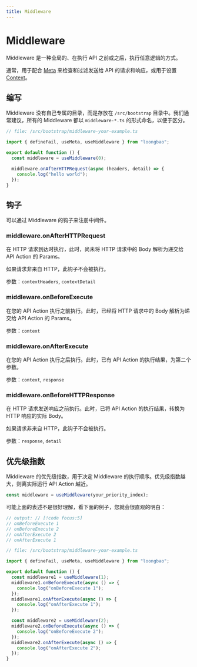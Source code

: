 ```yaml
---
title: Middleware
---
```


# Middleware

Middleware 是一种全局的、在执行 API 之前或之后，执行任意逻辑的方式。

通常，用于配合 [Meta](/old/docs/meta.md) 来检查和过滤发送给 API 的请求和响应，或用于设置 [Context](/old/docs/context.md)。

## 编写

Middleware 没有自己专属的目录，而是存放在 `/src/bootstrap` 目录中。我们通常建议，所有的 Middleware 都以 `middleware-*.ts` 的形式命名，以便于区分。

```ts
// file: /src/bootstrap/middleware-your-example.ts

import { defineFail, useMeta, useMiddleware } from "loongbao";

export default function () {
  const middleware = useMiddleware(0);

  middleware.onAfterHTTPRequest(async (headers, detail) => {
    console.log("hello world");
  });
}
```

## 钩子

可以通过 Middleware 的钩子来注册中间件。

### middleware.onAfterHTTPRequest

在 HTTP 请求到达时执行，此时，尚未将 HTTP 请求中的 Body 解析为递交给 API Action 的 Params。

如果请求非来自 HTTP，此钩子不会被执行。

参数：`contextHeaders`, `contextDetail`

### middleware.onBeforeExecute

在您的 API Action 执行之前执行。此时，已经将 HTTP 请求中的 Body 解析为递交给 API Action 的 Params。

参数：`context`

### middleware.onAfterExecute

在您的 API Action 执行之后执行。此时，已有 API Action 的执行结果，为第二个参数。

参数：`context`, `response`

### middleware.onBeforeHTTPResponse

在 HTTP 请求发送响应之前执行。此时，已将 API Action 的执行结果，转换为 HTTP 响应的实际 Body。

如果请求非来自 HTTP，此钩子不会被执行。

参数：`response`, `detail`

## 优先级指数

Middleware 的优先级指数，用于决定 Middleware 的执行顺序。优先级指数越大，则离实际运行 API Action 越近。

```ts
const middleware = useMiddleware(your_priority_index);
```

可能上面的表述不是很好理解，看下面的例子，您就会很直观的明白：

```ts
// output: // [!code focus:5]
// onBeforeExecute 1
// onBeforeExecute 2
// onAfterExecute 2
// onAfterExecute 1

// file: /src/bootstrap/middleware-your-example.ts

import { defineFail, useMeta, useMiddleware } from "loongbao";

export default function () {
  const middleware1 = useMiddleware(1);
  middleware1.onBeforeExecute(async () => {
    console.log("onBeforeExecute 1");
  });
  middleware1.onAfterExecute(async () => {
    console.log("onAfterExecute 1");
  });

  const middleware2 = useMiddleware(2);
  middleware2.onBeforeExecute(async () => {
    console.log("onBeforeExecute 2");
  });
  middleware2.onAfterExecute(async () => {
    console.log("onAfterExecute 2");
  });
}
```
